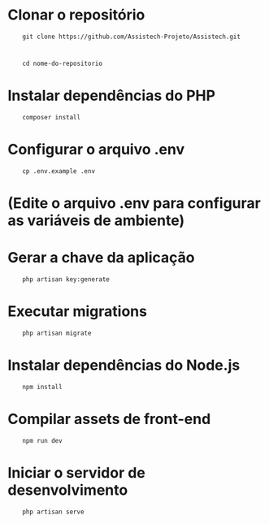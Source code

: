 # Clonar o repositório
        git clone https://github.com/Assistech-Projeto/Assistech.git
#        
        cd nome-do-repositorio

# Instalar dependências do PHP
        composer install

# Configurar o arquivo .env
        cp .env.example .env
# (Edite o arquivo .env para configurar as variáveis de ambiente)

# Gerar a chave da aplicação
        php artisan key:generate

# Executar migrations
        php artisan migrate

# Instalar dependências do Node.js
        npm install

# Compilar assets de front-end
        npm run dev

# Iniciar o servidor de desenvolvimento
        php artisan serve
    
